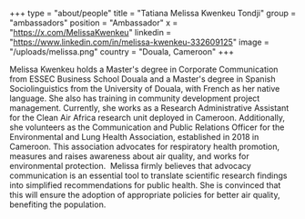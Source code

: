 +++
type = "about/people"
title = "Tatiana Melissa Kwenkeu Tondji"
group = "ambassadors"
position = "Ambassador"
x = "https://x.com/MelissaKwenkeu"
linkedin = "https://www.linkedin.com/in/melissa-kwenkeu-332609125"
image = "/uploads/melissa.png"
country = "Douala, Cameroon"
+++
<!--StartFragment-->

Melissa Kwenkeu holds a Master's degree in Corporate Communication from ESSEC Business School Douala and a Master's degree in Spanish Sociolinguistics from the University of Douala, with French as her native language. She also has training in community development project management. Currently, she works as a Research Administrative Assistant for the Clean Air Africa research unit deployed in Cameroon. Additionally, she volunteers as the Communication and Public Relations Officer for the Environmental and Lung Health Association, established in 2018 in Cameroon. This association advocates for respiratory health promotion, measures and raises awareness about air quality, and works for environmental protection.  Melissa firmly believes that advocacy communication is an essential tool to translate scientific research findings into simplified recommendations for public health. She is convinced that this will ensure the adoption of appropriate policies for better air quality, benefiting the population.



<!--EndFragment-->